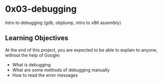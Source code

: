 # 0x03-debugging
Intro to debugging (gdb, objdump, intro to x86 assembly)

## Learning Objectives
At the end of this project, you are expected to be able to explain to anyone, without the help of Google:

* What is debugging
* What are some methods of debugging manually
* How to read the error messages
